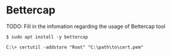 # Bettercap

TODO: Fill in the infomation regarding the usage of Bettercap tool

`$ sudo apt install -y bettercap`

`C:\> certutil -addstore "Root" "C:\path\to\cert.pem"`